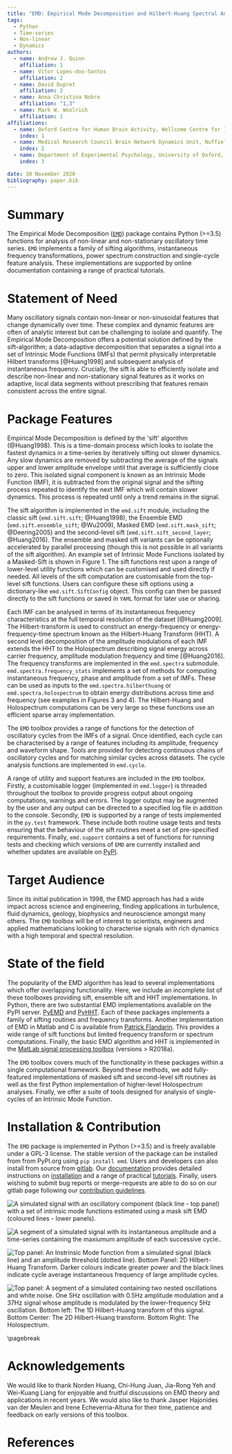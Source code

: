 ```yaml
---
title: "EMD: Empirical Mode Decomposition and Hilbert-Huang Spectral Analyses in Python"
tags:
  - Python
  - Time-series
  - Non-linear
  - Dynamics
authors:
  - name: Andrew J. Quinn
    affiliation: 1
  - name: Vitor Lopes-dos-Santos
    affiliation: 2
  - name: David Dupret
    affiliation: 2
  - name: Anna Christina Nobre
    affiliation: "1,3"
  - name: Mark W. Woolrich
    affiliation: 1
affiliations:
  - name: Oxford Centre for Human Brain Activity, Wellcome Centre for Integrative Neuroimaging, Department of Psychiatry, University of Oxford, Oxford, UK
    index: 1
  - name: Medical Research Council Brain Network Dynamics Unit, Nuffield Department of Clinical Neurosciences, University of Oxford, Oxford, OX1 3TH, United Kingdom
    index: 2
  - name: Department of Experimental Psychology, University of Oxford, Oxford. OX2 6GG. UK
    index: 3

date: 30 November 2020
bibliography: paper.bib
---
```


# Summary

The Empirical Mode Decomposition ([`EMD`](https://emd.readthedocs.io/en/latest/))
package contains Python (>=3.5) functions for analysis of non-linear and
non-stationary oscillatory time series. `EMD` implements a family of sifting
algorithms, instantaneous frequency transformations, power spectrum
construction and single-cycle feature analysis. These implementations are
supported by online documentation containing a range of practical tutorials.

# Statement of Need

Many oscillatory signals contain non-linear or non-sinusoidal features that
change dynamically over time. These complex and dynamic features are often of
analytic interest but can be challenging to isolate and quantify. The Empirical
Mode Decomposition offers a potential solution defined by the sift-algorithm; a
data-adaptive decomposition that separates a signal into a set of Intrinsic
Mode Functions (IMFs) that permit physically interpretable Hilbert transforms
[@Huang1998] and subsequent analysis of instantaneous frequency. Crucially, the
sift is able to efficiently isolate and describe non-linear and non-stationary
signal features as it works on adaptive, local data segments without
prescribing that features remain consistent across the entire signal.

# Package Features

Empirical Mode Decomposition is defined by the 'sift' algorithm (@Huang1998).
This is a time-domain process which looks to isolate the fastest dynamics in a
time-series by iteratively sifting out slower dynamics.  Any slow dynamics are
removed by subtracting the average of the signals upper and lower amplitude
envelope until that average is sufficiently close to zero. This isolated signal
component is known as an Intrinsic Mode Function (IMF), it is subtracted from
the original signal and the sifting process repeated to identify the next IMF
which will contain slower dynamics. This process is repeated until only a trend
remains in the signal.

The sift algorithm is implemented in the `emd.sift` module, including the
classic sift (`emd.sift.sift`; @Huang1998), the Ensemble EMD
(`emd.sift.ensemble_sift`; @Wu2009), Masked EMD (`emd.sift.mask_sift`;
@Deering2005) and the second-level sift (`emd.sift.sift_second_layer`;
@Huang2016). The ensemble and masked sift variants can be optionally
accelerated by parallel processing (though this is not possible in all variants
of the sift algorithm). An example set of Intrinsic Mode Functions isolated by
a Masked-Sift is shown in Figure 1. The sift functions rest upon a range of
lower-level utility functions which can be customised and used directly if
needed. All levels of the sift computation are customisable from the top-level
sift functions. Users can configure these sift options using a dictionary-like
`emd.sift.SiftConfig` object. This config can then be passed directly to the
sift functions or saved in `YAML` format for later use or sharing.

Each IMF can be analysed in terms of its instantaneous frequency
characteristics at the full temporal resolution of the dataset [@Huang2009].
The Hilbert-transform is used to construct an energy-frequency or
energy-frequency-time spectrum known as the Hilbert-Huang Transform (HHT). A
second level decomposition of the amplitude modulations of each IMF extends the
HHT to the Holospectrum describing signal energy across carrier frequency,
amplitude modulation frequency and time [@Huang2016]. The frequency transforms are
implemented in the `emd.spectra` submodule. `emd.spectra.frequency_stats`
implements a set of methods for computing instantaneous frequency, phase and
amplitude from a set of IMFs. These can be used as inputs to the
`emd.spectra.hilberthuang` or `emd.spectra.holospectrum` to obtain energy
distributions across time and frequency (see examples in Figures 3 and 4). The
Hilbert-Huang and Holospectrum computations can be very large so these
functions use an efficient sparse array implementation.

The `EMD` toolbox provides a range of functions for the detection of oscillatory
cycles from the IMFs of a signal. Once identified, each cycle can be
characterised by a range of features including its amplitude, frequency and
waveform shape. Tools are provided for detecting continuous chains of
oscillatory cycles and for matching similar cycles across datasets. The cycle
analysis functions are implemented in `emd.cycle`.

A range of utility and support features are included in the `EMD` toolbox.
Firstly, a customisable logger (implemented in `emd.logger`) is threaded
throughout the toolbox to provide progress output about ongoing computations,
warnings and errors. The logger output may be augmented by the user and any
output can be directed to a specified log file in addition to the console.
Secondly, `EMD` is supported by a range of tests implemented in the `py.test`
framework. These include both routine usage tests and tests ensuring that the
behaviour of the sift routines meet a set of pre-specified requirements.
Finally, `emd.support` contains a set of functions for running tests and
checking which versions of `EMD` are currently installed and whether updates
are available on [PyPI](https://pypi.org/project/emd/).

# Target Audience

Since its initial publication in 1998, the EMD approach has had a wide impact
across science and engineering, finding applications in turbulence, fluid
dynamics, geology, biophysics and neuroscience amongst many others. The `EMD`
toolbox will be of interest to scientists, engineers and applied mathematicians
looking to characterise signals with rich dynamics with a high temporal and
spectral resolution.

# State of the field

The popularity of the EMD algorithm has lead to several
implementations which offer overlapping functionality. Here, we include an
incomplete list of these toolboxes providing sift, ensemble sift and HHT
implementations. In Python, there are two substantial EMD implementations
available on the PyPI server. [PyEMD](https://pyemd.readthedocs.io/en/latest/)
and [PyHHT](https://pyhht.readthedocs.io/en/latest/). Each of these packages
implements a family of sifting routines and frequency transforms. Another
implementation of EMD in Matlab and C is available from [Patrick
Flandarin](http://perso.ens-lyon.fr/patrick.flandrin/emd.html). This provides a
wide range of sift functions but limited frequency transform or spectrum
computations. Finally, the basic EMD algorithm and HHT is implemented in the
[MatLab signal processing
toolbox](https://uk.mathworks.com/help/signal/ref/emd.html) (versions >
R2018a).

The `EMD` toolbox covers much of the functionality in these packages within a
single computational framework. Beyond these methods, we add fully-featured
implementations of masked sift and second-level sift routines as well as the
first Python implementation of higher-level Holospectrum analyses. Finally, we
offer a suite of tools designed for analysis of single-cycles of an Intrinsic
Mode Function.

# Installation & Contribution

The `EMD` package is implemented in Python (>=3.5) and is freely available
under a GPL-3 license. The stable version of the package can be installed from
from PyPI.org using ```pip install emd```. Users and developers can also
install from source from [gitlab](https://gitlab.com/emd-dev/emd). Our
[documentation](https://emd.readthedocs.io) provides detailed instructions on
[installation](https://emd.readthedocs.io/en/latest/install.html) and a range
of practical
[tutorials](https://emd.readthedocs.io/en/latest/emd_tutorials/index.html).
Finally, users wishing to submit bug reports or merge-requests are able to do
so on our gitlab page following our [contribution
guidelines](https://emd.readthedocs.io/en/latest/contribute.html).

![A simulated signal with an oscillatory component (black line - top panel) with a set of intrinsic mode functions estimated using a mask sift EMD (coloured lines - lower panels).](figures/emd_joss_example1_sift.png)

![A segment of a simulated signal with its instantaneous amplitude and a time-series containing the maxiumum amplitude of each successive cycle..](figures/emd_joss_example2_amp.png)

![Top panel: An Instrinsic Mode function from a simulated signal (black line) and an amplitude threshold (dotted line). Bottom Panel: 2D Hilbert-Huang Transform. Darker colours indicate greater power and the black lines indicate cycle average instantaneous frequency of large amplitude cycles.](figures/emd_joss_example3_hht.png)

![Top panel: A segment of a simulated containing two nested oscillations and white noise. One 5Hz oscillation with 0.5Hz amplitude modulation and a 37Hz signal whose amplitude is modulated by the lower-frequency 5Hz oscillation. Bottom left: The 1D Hilbert-Huang transform of this signal. Bottom Center: The 2D Hilbert-Huang transform. Bottom Right: The Holospectrum.](figures/emd_joss_example4_holo.png)

\pagebreak

# Acknowledgements

We would like to thank Norden Huang, Chi-Hung Juan, Jia-Rong Yeh and Wei-Kuang
Liang for enjoyable and fruitful discussions on EMD theory and applications in
recent years. We would also like to thank Jasper Hajonides van der Meulen and
Irene Echeverria-Altuna for their time, patience and feedback on early versions
of this toolbox.

# References
